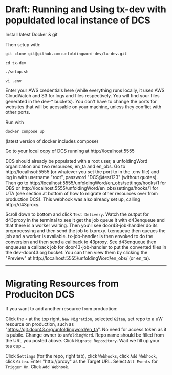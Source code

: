 # Draft: Running and Using tx-dev with populdated local instance of DCS

Install latest Docker & git

Then setup with:

```
git clone git@github.com:unfoldingword-dev/tx-dev.git

cd tx-dev

./setup.sh

vi .env
```

Enter your AWS credentials here (while everything runs locally, it uses AWS CloudWatch and S3 for logs and files respectively. You will find your files generated in the dev-* buckets). You don't have to change the ports for websites that will be acessable on your machine, unless they conflict with other ports.

Run with

```
docker compose up
```
(latest version of docker includes compose)

Go to your local copy of DCS running at http://localhost:5555

DCS should already be populated with a root user, a unfoldingWord organization and two resources, en_ta and en_obs. Go to http://localhsot:5555 (or whatever you set the port to in the .env file) and log in with username "root", password "DCS@test123" (without quotes). Then go to http://localhost:5555/unfoldingWord/en_obs/settings/hooks/1 for OBS or http://localhost:5555/unfoldingWord/en_obs/settings/hooks/1 for UTA (see section at bottom of how to migrate other resources over from production DCS). This webhook was also already set up, calling http://d43proxy.

Scroll down to bottom and click `Test Delivery`. Watch the output for d43proxy in the terminal to see it get the job queue it with d43enqueue and that there is a worker waiting. Then you'll see door43-job-handler do its preprocessing and then send the job to txproxy. txenqueue then queues the job and a worker is available. tx-job-handler is then envoked to do the conversion and then send a callback to 43proxy. See d43enqueue then enqueues a callback job for door43-job-handler to put the converted files in the dev-door43.org bucket. You can then view them by clicking the "Preview" at http://localhost:5555/unfoldingWord/en_obs/ (or en_ta).

----

# Migrating Resources from Produciton DCS

If you want to add another resource from production:

Click the `+` at the top right, `New Migration`, selected `Gitea`, set repo to a uW resource on production, such as "https://git.door43.org/unfoldingword/en_ta". No need for access token as it is pubilc. Change owner to `unfoldingWord`. Repo name should be filled from the URL you posted above. Click `Migrate Repository`. Wait we fill up your tea cup...

Click `Settings` (for the repo, right tab), click `Webhooks`, click `Add Webhook`, click `Gitea`. Enter "http://proxy" as the Target URL. Select `All Events` for `Trigger On`. Click `Add Webhook`.



